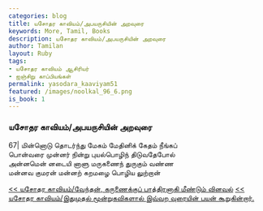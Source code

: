 ```yaml
---  
categories: blog  
title: யசோதர காவியம்/அபயருசியின் அறவுரை
keywords: More, Tamil, Books  
description: யசோதர காவியம்/அபயருசியின் அறவுரை
author: Tamilan  
layout: Ruby  
tags:     
- யசோதர காவியம் ஆசிரியர்
- ஐஞ்சிறு காப்பியங்கள்
permalink: yasodara_kaaviyam51  
featured: /images/noolkal_96_6.png  
is_book: 1
---  
```



### யசோதர காவியம்/அபயருசியின் அறவுரை

67| மின்னொடு தொடர்ந்து மேகம் மேதினிக் கேதம் நீங்கப்  
பொன்வரை முன்னர் நின்று புயல்பொழிந் திடுவதேபோல்  
அன்னமென் னடையி னாளு மருகணைந் துருகும் வண்ண  
மன்னவ குமரன் மன்னற் கறமழை பொழிய லுற்றான்

[<< யசோதர காவியம்/வேந்தன், கருணைக்குப் பாத்திரனாகி மீண்டும் வினவல்](yasodara_kaaviyam50) [<< யசோதர காவியம்/இதுமுதல் மூன்றுகவிகளால் இவ்வற வுரையின் பயன் கூறுகின்றார்.](yasodara_kaaviyam52)


